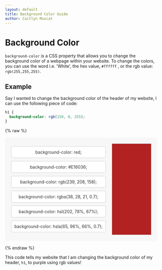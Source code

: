 ```yaml
---
layout: default
title: Background Color Guide
author: Caitlyn Muscat
---
```


# Background Color

`background-color` is a CSS property that allows you to change the background color of a webpage within your website. To change the colors, you can use the word i.e. 'White', the hex value, `#ffffff` , or the rgb value: `rgb(255,255,255)`.

## Example

Say I wanted to change the background color of the header of my website, I can use the following piece of code:

```css
h1 {
  background-color: rgb(150, 0, 255);
}
```

{% raw %}

<div class="demo-container">
  <div class="controls">
    <div class="color-option" contenteditable="true">background-color: red;</div>
    <div class="color-option" contenteditable="true">background-color: #E16036;</div>
    <div class="color-option" contenteditable="true">background-color: rgb(239, 208, 158);</div>
    <div class="color-option" contenteditable="true">background-color: rgba(38, 28, 21, 0.7);</div>
    <div class="color-option" contenteditable="true">background-color: hsl(202, 78%, 67%);</div>
    <div class="color-option" contenteditable="true">background-color: hsla(65, 96%, 66%, 0.7);</div>
  </div>
  <div class="display-box" id="display-box"></div>
</div>

<style>
  .demo-container {
    display: flex;
    align-items: center;
    gap: 20px;
    background-color: #f7f7f7;
    padding: 20px;
    border-radius: 8px;
  }
  .controls {
    display: flex;
    flex-direction: column;
    gap: 10px;
  }
  .color-option {
    cursor: pointer;
    padding: 10px;
    border: 1px solid #ccc;
    border-radius: 4px;
    text-align: center;
    background-color: #fff;
    color: #333;
    transition: background-color 0.3s, color 0.3s;
  }
  .color-option:hover {
    background-color: #e0e0e0;
    color: #000;
  }

  .color-option:empty:before {
    content: "Edit color code";
    color: #aaa;
  }
  .display-box {
    flex: 1;
    height: 300px;
    border: 1px solid #ccc;
    background-color: #b22222;
    transition: background-color 0.5s ease;
  }
  .error{
    outline: 2px solid red;
  }
</style>

<script>
  document.addEventListener('DOMContentLoaded', () => {
    const colorOptions = document.querySelectorAll('.color-option');
    const displayBox = document.getElementById('display-box');

    colorOptions.forEach(option => {
      // Handle input event for editable divs
      option.addEventListener('input', () => {
        let newColor = option.textContent.trim();
        
        // Remove 'background-color' and trim the semicolon
        newColor = newColor.replace(/^background-color:\s*/i, '').replace(/;$/, '').trim();
        
        // Convert the color to RGB and check if it's valid
        const rgbColor = convertToRGB(newColor);

        if (isValidColor(rgbColor) || isValidColor(newColor)) {
          displayBox.style.backgroundColor = newColor;
            option.classList.remove("error")

        } else {
          displayBox.style.backgroundColor = 'transparent'; // Reset display box color
          option.classList.add("error")
        }
      });

      // Handle click event for color options
      option.addEventListener('click', () => {
        let newColor = option.textContent.trim();
        
        // Remove 'background-color' and trim the semicolon
        newColor = newColor.replace(/^background-color:\s*/i, '').replace(/;$/, '').trim();
        
        // Convert the color to RGB and check if it's valid
        const rgbColor = convertToRGB(newColor);
        
        if (isValidColor(rgbColor) || isValidColor(newColor)) {
          displayBox.style.backgroundColor = newColor;
            option.classList.remove("error")

        } else {
          displayBox.style.backgroundColor = 'transparent'; // Reset display box color
          option.classList.add("error")

        }
      });
    });

    function isValidColor(color) {
      const testDiv = document.createElement('div');
      testDiv.style.backgroundColor = color;
      return testDiv.style.backgroundColor === color;
    }

    // Function to convert Hex, HSL/HSLA to RGB
    function convertToRGB(color) {
      let rgb = null;
      
      // Check if the color is in hex format
      if (/^#[0-9A-Fa-f]{6}$|^#[0-9A-Fa-f]{3}$/.test(color)) {
        rgb = hexToRGB(color);
      }
      // Check if the color is in HSL or HSLA format
      else if (/^hsl\(\d+(\.\d+)?\s*,\s*\d+%?\s*,\s*\d+%?\)$/.test(color) || /^hsla\(\d+(\.\d+)?\s*,\s*\d+%?\s*,\s*\d+%?\s*,\s*(0|1|0?\.\d+)\)$/.test(color)) {
        rgb = hslToRGB(color);
      }
      // Check if the color is in RGB or RGBA format
      else if (/^rgb\(\d{1,3},\s*\d{1,3},\s*\d{1,3}\)$/.test(color) || /^rgba\(\d{1,3},\s*\d{1,3},\s*\d{1,3},\s*(0|1|0?\.\d+)\)$/.test(color)) {
        rgb = color;
      }

      return rgb;
    }

    // Function to convert Hex to RGB
    function hexToRGB(hex) {
      let r = 0, g = 0, b = 0;
      if (hex.length === 4) {
        r = parseInt(hex[1] + hex[1], 16);
        g = parseInt(hex[2] + hex[2], 16);
        b = parseInt(hex[3] + hex[3], 16);
      } else if (hex.length === 7) {
        r = parseInt(hex[1] + hex[2], 16);
        g = parseInt(hex[3] + hex[4], 16);
        b = parseInt(hex[5] + hex[6], 16);
      }
      return `rgb(${r}, ${g}, ${b})`;
    }

    // Function to convert HSL/HSLA to RGB
    function hslToRGB(hsl) {
      let [h, s, l, a] = hsl.replace(/[a-zA-Z()]/g, '').split(',').map(val => val.trim());
      h = parseInt(h);
      s = parseInt(s) / 100;
      l = parseInt(l) / 100;
      a = a ? parseFloat(a) : 1;

      let c = (1 - Math.abs(2 * l - 1)) * s;
      let x = c * (1 - Math.abs(((h / 60) % 2) - 1));
      let m = l - c / 2;
      let r, g, b;

      if (h >= 0 && h < 60) {
        r = c;
        g = x;
        b = 0;
      } else if (h >= 60 && h < 120) {
        r = x;
        g = c;
        b = 0;
      } else if (h >= 120 && h < 180) {
        r = 0;
        g = c;
        b = x;
      } else if (h >= 180 && h < 240) {
        r = 0;
        g = x;
        b = c;
      } else if (h >= 240 && h < 300) {
        r = x;
        g = 0;
        b = c;
      } else {
        r = c;
        g = 0;
        b = x;
      }

      r = Math.round((r + m) * 255);
      g = Math.round((g + m) * 255);
      b = Math.round((b + m) * 255);

      return `rgb(${r}, ${g}, ${b})`;
    }
  });
</script>

{% endraw %}


This code tells my website that I am changing the background color of my header, `h1`, to purple using rgb values!
